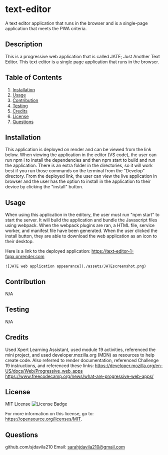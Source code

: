 # text-editor
A text editor application that runs in the browser and is a single-page application that meets the PWA criteria.

## Description
This is a progressive web application that is called JATE; Just Another Text Editor. This text editor is a single page application that runs in the browser. 


  ## Table of Contents
  1. [Installation](#installation)
  2. [Usage](#usage)
  3. [Contribution](#contribution)
  4. [Testing](#testing)
  5. [Credits](#credits)
  6. [License](#license)
  7. [Questions](#questions)

  ## Installation
  This application is deployed on render and can be viewed from the link below. When viewing the application in the editor (VS code), the user can run npm i to install the dependencies and then npm start to build and run the application. There is an extra folder in the directories, so it will work best if you run those commands on the terminal from the "Develop" directory. From the deployed link, the user can view the live application in browser and the user has the option to install in the application to their device by clicking the "install" button.

  ## Usage

  When using this application in the editory, the user must run "npm start" to start the server. It will build the application and bundle the Javascript files using webpack. When the webpack plugins are ran, a HTML file, service worker, and manifest file have been generated. When the user clicked the install button, they are able to download the web application as an icon to their desktop. 


  Here is a link to the deployed application:
    https://text-editor-1-fqpx.onrender.com

    ![JATE web application appearance](./assets/JATEscreenshot.png)
  

  ## Contribution
  N/A

  ## Testing
  N/A

  ## Credits
  Used Xpert Learning Assistant, used module 19 activities, referenced the mini project, and used developer.mozilla.org (MDN) as resources to help create code. Also referred to render documentation, referenced Challenge 19 instructions, and referenced these links:
    https://developer.mozilla.org/en-US/docs/Web/Progressive_web_apps
    https://www.freecodecamp.org/news/what-are-progressive-web-apps/
  

  ## License
  MIT License
  ![License Badge](https://img.shields.io/badge/License-MIT-yellow.svg)
  

  For more information on this license, go to: https://opensource.org/licenses/MIT.


  ## Questions
  github.com/sjdavila210
  Email: sarahjdavila210@gmail.com

